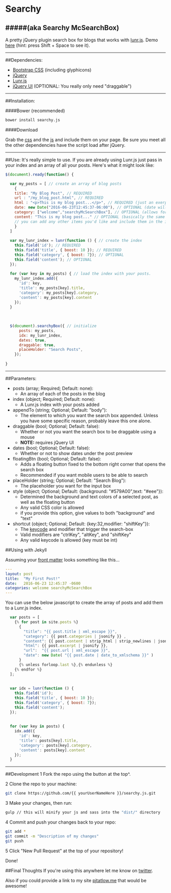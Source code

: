 # Searchy 
#####(aka Searchy McSearchBox)
---
A pretty jQuery plugin search box for blogs that works with [lunr.js](http://lunrjs.com). Demo [here](http://pjtatlow.me/notes) (hint: press Shift + Space to see it).

---
##Dependencies:
* [Bootstrap CSS](http://getbootstrap.com) (including glyphicons)
* [jQuery](http://jquery.com)
* [Lunr.js](http://lunrjs.com)
* [jQuery UI](https://jqueryui.com) (OPTIONAL: You really only need "draggable")

---

##Installation:

####Bower (recommended)
```bash
bower install searchy.js
```
####Download

Grab the [css](https://raw.githubusercontent.com/pjtatlow/searchy.js/master/dist/searchy.min.css) and the [js](https://raw.githubusercontent.com/pjtatlow/searchy.js/master/dist/searchy.min.js) and include them on your page. Be sure you meet all the other dependencies have the script load after jQuery. 

---

##Use:
It's really simple to use. If you are already using Lunr.js just pass in your index and an array of all your posts. Here's what it might look like:
```js
$(document).ready(function() {

  var my_posts = [ // create an array of blog posts
    { 
    title: "My Blog Post", // REQUIRED 
    url : "/my_blog_post.html", // REQUIRED
    html : "<p>This is my blog post...</p>", // REQUIRED (just an exerpt of the post)
    date: new Date("2016-06-23T12:45:37-06:00"), // OPTIONAL (date will show underneath preview)
    category: ["welcome","searchyMcSearchBox"], // OPTIONAL (allows for searching by category)
    content: "This is my blog post..." // OPTIONAL (basically the same as html but with the tags removed)
    // you can add any other items you'd like and include them in the index for searching
    }
  ]
  
  var my_lunr_index = lunr(function () { // create the index
    this.field('id'); // REQUIRED
    this.field('title', { boost: 10 }); // REQUIRED
    this.field('category', { boost: 7}); // OPTIONAL
    this.field('content'); // OPTIONAL
  }); 
  
  for (var key in my_posts) { // load the index with your posts.
    my_lunr_index.add({
      'id': key,
      'title': my_posts[key].title,
      'category': my_posts[key].category,
      'content': my_posts[key].content
    });  
  }
  
  
  
  $(document).searchyBox({ // initialize
      posts: my_posts,
      idx: my_lunr_index,
      dates: true,
      draggable: true,
      placeHolder: "Search Posts",
    });
    
}
```

---
##Parameters:


* posts (array; Required; Default: none):
  * An array of each of the posts in the blog
* index (object; Required; Default: none):
  * A Lunr.js index with your posts added
* appendTo (string; Optional; Default: "body"):
  * The element to which you want the search box appended. Unless you have some specific reason, probably leave this one alone.
* draggable (bool; Optional; Default: false):
  * Whether or not you want the search box to be draggable using a mouse
  * **NOTE:** requires jQuery UI
* dates (bool; Optional; Default: false):
  * Whether or not to show dates under the post preview
* floatingBtn (bool; Optional; Default: false): 
  * Adds a floating button fixed to the bottom right corner that opens the search box
  * Recommended if you want mobile users to be able to search
* placeHolder (string; Optional; Default: "Search Blog"):
  * The placeholder you want for the input box
* style (object; Optional; Default: {background: "#579A00",text: "#eee"}):
  * Determined the background and text colors of a selected post, as well as the floating button
  * Any valid CSS color is allowed
  * if you provide this option, give values to both "background" and "text"
* shortcut (object; Optional; Default: {key:32,modifier: "shiftKey"}):
  * The [keycode](https://css-tricks.com/snippets/javascript/javascript-keycodes/#article-header-id-1) and modifier that trigger the search-box
  * Valid modifiers are "ctrlKey", "altKey", and "shiftKey"
  * Any valid keycode is allowed (key must be int)

##Using with Jekyll

Assuming your [front matter](https://jekyllrb.com/docs/frontmatter/) looks something like this...
```yaml
---
layout: post
title:  "My First Post!"
date:   2016-06-23 12:45:37 -0600
categories: welcome searchyMcSearchBox
---

```
You can use the below javascript to create the array of posts and add them to a Lunr.js index.

```js
  var posts = [ 
    {% for post in site.posts %}
      {
        "title": "{{ post.title | xml_escape }}",
        "category": {{ post.categories | jsonify }} ,
        "content": {{ post.content | strip_html | strip_newlines | jsonify }},
        "html": {{ post.excerpt | jsonify }},
        "url":  "{{ post.url | xml_escape }}",
        "date": new Date( "{{ post.date | date_to_xmlschema }}" )
      }
      {% unless forloop.last %},{% endunless %}
    {% endfor %}
  ];
  
  
  var idx = lunr(function () {
    this.field('id');
    this.field('title', { boost: 10 });
    this.field('category', { boost: 7});
    this.field('content');
  });  
  
 
  for (var key in posts) {
    idx.add({
      'id': key,
      'title': posts[key].title,
      'category': posts[key].category,
      'content': posts[key].content
    });  
  }

```

---

##Development
1 Fork the repo using the button at the top^.

2 Clone the repo to your machine:
```bash
git clone https://github.com/{{ yourUserNameHere }}/searchy.js.git
```
3 Make your changes, then run:
```bash
gulp // this will minify your js and sass into the "dist/" directory
```
4 Commit and push your changes back to your repo:
```bash
git add *
git commit -m "Description of my changes"
git push
```
5 Click "New Pull Request" at the top of your repository!

Done!

##Final Thoughts
If you're using this anywhere let me know on [twitter](http://twitter.com/pjtatlow).

Also if you could provide a link to my site [pjtatlow.me](http://pjtatlow.me) that would be awesome!


